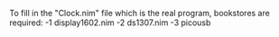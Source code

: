 To fill in the "Clock.nim" file which is the real program, bookstores are required:
-1 display1602.nim
-2 ds1307.nim
-3 picousb
